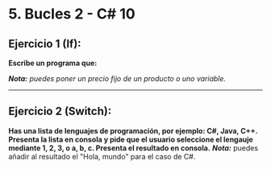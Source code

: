 # 5. Bucles 2 - C# 10
## Ejercicio 1 (If):
**Escribe un programa que:**

_**Nota:** puedes poner un precio fijo de un producto o uno variable._

___

## Ejercicio 2 (Switch):
**Has una lista de lenguajes de programación, por ejemplo: C#, Java, C++. Presenta la lista en consola y pide que el usuario seleccione el lengauje mediante 1, 2, 3, o a, b, c. Presenta el resultado en consola.**
_**Nota:**_ puedes añadir al resultado el "Hola, mundo" para el caso de C#.

